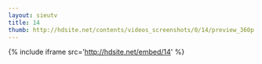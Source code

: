 ```yaml
---
layout: sieutv
title: 14
thumb: http://hdsite.net/contents/videos_screenshots/0/14/preview_360p.mp4.jpg
---
```

{% include iframe src='http://hdsite.net/embed/14' %}
 
